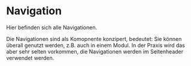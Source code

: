 # Navigation

Hier befinden sich alle Navigationen.

Die Navigationen sind als Komopnente konzipert, bedeutet: Sie können überall genutzt werden, z.B. auch in einem Modul.
In der Praxis wird das aber sehr selten vorkommen, die Navigationen werden im Seitenheader verwendet werden.
